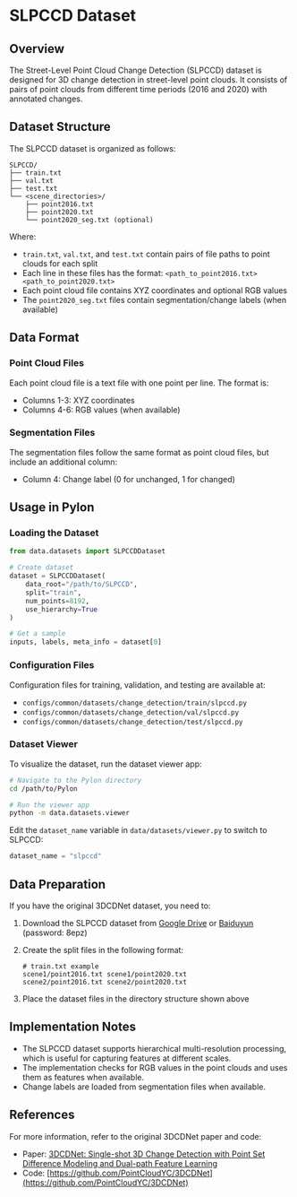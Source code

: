 # SLPCCD Dataset

## Overview

The Street-Level Point Cloud Change Detection (SLPCCD) dataset is designed for 3D change detection in street-level point clouds. It consists of pairs of point clouds from different time periods (2016 and 2020) with annotated changes.

## Dataset Structure

The SLPCCD dataset is organized as follows:

```
SLPCCD/
├── train.txt
├── val.txt
├── test.txt
└── <scene_directories>/
    ├── point2016.txt
    ├── point2020.txt
    └── point2020_seg.txt (optional)
```

Where:
- `train.txt`, `val.txt`, and `test.txt` contain pairs of file paths to point clouds for each split
- Each line in these files has the format: `<path_to_point2016.txt> <path_to_point2020.txt>`
- Each point cloud file contains XYZ coordinates and optional RGB values
- The `point2020_seg.txt` files contain segmentation/change labels (when available)

## Data Format

### Point Cloud Files
Each point cloud file is a text file with one point per line. The format is:
- Columns 1-3: XYZ coordinates
- Columns 4-6: RGB values (when available)

### Segmentation Files
The segmentation files follow the same format as point cloud files, but include an additional column:
- Column 4: Change label (0 for unchanged, 1 for changed)

## Usage in Pylon

### Loading the Dataset

```python
from data.datasets import SLPCCDDataset

# Create dataset
dataset = SLPCCDDataset(
    data_root="/path/to/SLPCCD",
    split="train",
    num_points=8192,
    use_hierarchy=True
)

# Get a sample
inputs, labels, meta_info = dataset[0]
```

### Configuration Files

Configuration files for training, validation, and testing are available at:
- `configs/common/datasets/change_detection/train/slpccd.py`
- `configs/common/datasets/change_detection/val/slpccd.py`
- `configs/common/datasets/change_detection/test/slpccd.py`

### Dataset Viewer

To visualize the dataset, run the dataset viewer app:

```bash
# Navigate to the Pylon directory
cd /path/to/Pylon

# Run the viewer app
python -m data.datasets.viewer
```

Edit the `dataset_name` variable in `data/datasets/viewer.py` to switch to SLPCCD:

```python
dataset_name = "slpccd"
```

## Data Preparation

If you have the original 3DCDNet dataset, you need to:

1. Download the SLPCCD dataset from [Google Drive](https://drive.google.com/drive/folders/1uf5EmWN2-A5Flcy1l9CUodjEQ2UfUy7u) or [Baiduyun](https://pan.baidu.com/s/1k9DEFLlihKMOEIkUQJ-7TA) (password: 8epz)

2. Create the split files in the following format:
   ```
   # train.txt example
   scene1/point2016.txt scene1/point2020.txt
   scene2/point2016.txt scene2/point2020.txt
   ```

3. Place the dataset files in the directory structure shown above

## Implementation Notes

- The SLPCCD dataset supports hierarchical multi-resolution processing, which is useful for capturing features at different scales.
- The implementation checks for RGB values in the point clouds and uses them as features when available.
- Change labels are loaded from segmentation files when available.

## References

For more information, refer to the original 3DCDNet paper and code:
- Paper: [3DCDNet: Single-shot 3D Change Detection with Point Set Difference Modeling and Dual-path Feature Learning](https://ieeexplore.ieee.org/document/9879908)
- Code: [https://github.com/PointCloudYC/3DCDNet](https://github.com/PointCloudYC/3DCDNet) 